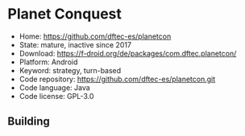 # Planet Conquest

- Home: https://github.com/dftec-es/planetcon
- State: mature, inactive since 2017
- Download: https://f-droid.org/de/packages/com.dftec.planetcon/
- Platform: Android
- Keyword: strategy, turn-based
- Code repository: https://github.com/dftec-es/planetcon.git
- Code language: Java
- Code license: GPL-3.0

## Building
